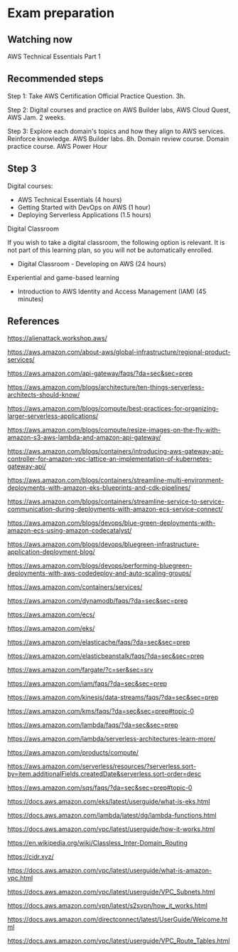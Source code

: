 # Exam preparation

## Watching now

AWS Technical Essentials Part 1

## Recommended steps

Step 1: Take AWS Certification Official Practice Question. 3h.

Step 2: Digital courses and practice on AWS Builder labs, AWS Cloud Quest, AWS Jam. 2 weeks.

Step 3: Explore each domain's topics and how they align to AWS services. Reinforce knowledge. AWS Builder labs. 8h.
Domain review course. Domain practice course.
AWS Power Hour

## Step 3

Digital courses:

- AWS Technical Essentials (4 hours)
- Getting Started with DevOps on AWS (1 hour)
- Deploying Serverless Applications (1.5 hours)

Digital Classroom

If you wish to take a digital classroom, the following option is relevant. It is not part of this learning plan, so you will not be automatically enrolled.

- Digital Classroom - Developing on AWS (24 hours)

Experiential and game-based learning

- Introduction to AWS Identity and Access Management (IAM) (45 minutes)

## References

<https://alienattack.workshop.aws/>

<https://aws.amazon.com/about-aws/global-infrastructure/regional-product-services/>

<https://aws.amazon.com/api-gateway/faqs/?da=sec&sec=prep>

<https://aws.amazon.com/blogs/architecture/ten-things-serverless-architects-should-know/>

<https://aws.amazon.com/blogs/compute/best-practices-for-organizing-larger-serverless-applications/>

<https://aws.amazon.com/blogs/compute/resize-images-on-the-fly-with-amazon-s3-aws-lambda-and-amazon-api-gateway/>

<https://aws.amazon.com/blogs/containers/introducing-aws-gateway-api-controller-for-amazon-vpc-lattice-an-implementation-of-kubernetes-gateway-api/>

<https://aws.amazon.com/blogs/containers/streamline-multi-environment-deployments-with-amazon-eks-blueprints-and-cdk-pipelines/>

<https://aws.amazon.com/blogs/containers/streamline-service-to-service-communication-during-deployments-with-amazon-ecs-service-connect/>

<https://aws.amazon.com/blogs/devops/blue-green-deployments-with-amazon-ecs-using-amazon-codecatalyst/>

<https://aws.amazon.com/blogs/devops/bluegreen-infrastructure-application-deployment-blog/>

<https://aws.amazon.com/blogs/devops/performing-bluegreen-deployments-with-aws-codedeploy-and-auto-scaling-groups/>

<https://aws.amazon.com/containers/services/>

<https://aws.amazon.com/dynamodb/faqs/?da=sec&sec=prep>

<https://aws.amazon.com/ecs/>

<https://aws.amazon.com/eks/>

<https://aws.amazon.com/elasticache/faqs/?da=sec&sec=prep>

<https://aws.amazon.com/elasticbeanstalk/faqs/?da=sec&sec=prep>

<https://aws.amazon.com/fargate/?c=ser&sec=srv>

<https://aws.amazon.com/iam/faqs/?da=sec&sec=prep>

<https://aws.amazon.com/kinesis/data-streams/faqs/?da=sec&sec=prep>

<https://aws.amazon.com/kms/faqs/?da=sec&sec=prep#topic-0>

<https://aws.amazon.com/lambda/faqs/?da=sec&sec=prep>

<https://aws.amazon.com/lambda/serverless-architectures-learn-more/>

<https://aws.amazon.com/products/compute/>

<https://aws.amazon.com/serverless/resources/?serverless.sort-by=item.additionalFields.createdDate&serverless.sort-order=desc>

<https://aws.amazon.com/sqs/faqs/?da=sec&sec=prep#topic-0>

<https://docs.aws.amazon.com/eks/latest/userguide/what-is-eks.html>

<https://docs.aws.amazon.com/lambda/latest/dg/lambda-functions.html>

<https://docs.aws.amazon.com/vpc/latest/userguide/how-it-works.html>

<https://en.wikipedia.org/wiki/Classless_Inter-Domain_Routing>

<https://cidr.xyz/>

<https://docs.aws.amazon.com/vpc/latest/userguide/what-is-amazon-vpc.html>

<https://docs.aws.amazon.com/vpc/latest/userguide/VPC_Subnets.html>

<https://docs.aws.amazon.com/vpn/latest/s2svpn/how_it_works.html>

<https://docs.aws.amazon.com/directconnect/latest/UserGuide/Welcome.html>

<https://docs.aws.amazon.com/vpc/latest/userguide/VPC_Route_Tables.html>
